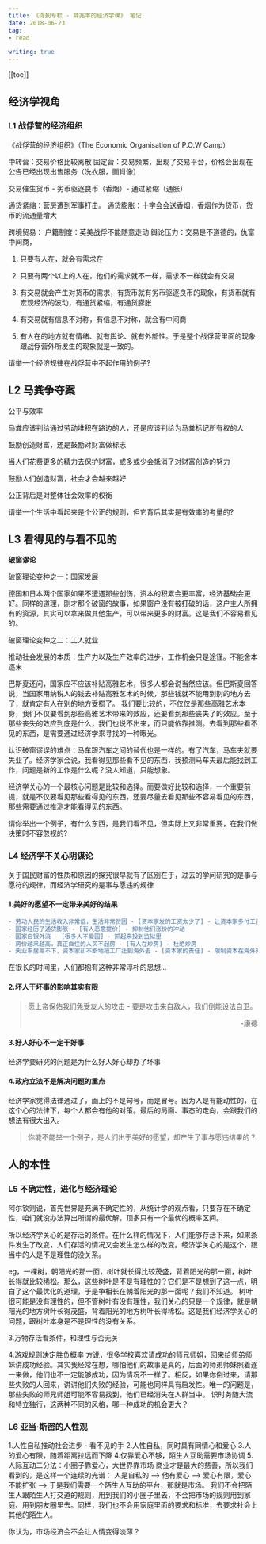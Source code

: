 ```yaml
---
title: 《得到专栏 - 薛兆丰的经济学课》 笔记
date: 2018-06-23
tag:
- read

writing: true
---
```


[[toc]]

## 经济学视角

### L1 战俘营的经济组织

《战俘营的经济组织》（The Economic Organisation of P.O.W Camp）


中转营：交易价格比较离散
固定营：交易频繁，出现了交易平台，价格会出现在公告已经出现出售服务（洗衣服，画肖像）

交易催生货币 - 劣币驱逐良币（香烟）- 通过紧缩（通胀）

通货紧缩：营房遭到军事打击。
通货膨胀：十字会会送香烟，香烟作为货币，货币的流通量增大

跨境贸易：
户籍制度：英美战俘不能随意走动
舆论压力：交易是不道德的，仇富中间商，

1. 只要有人在，就会有需求在
2. 只要有两个以上的人在，他们的需求就不一样，需求不一样就会有交易
3. 有交易就会产生对货币的需求，有货币就有劣币驱逐良币的现象，有货币就有宏观经济的波动，有通货紧缩，有通货膨胀
4. 有交易就有信息不对称，有信息不对称，就会有中间商

5. 有人在的地方就有情绪、就有舆论、就有外部性。于是整个战俘营里面的现象跟战俘营外所发生的现象就是一致的。

请举一个经济规律在战俘营中不起作用的例子?

## L2 马粪争夺案

公平与效率

马粪应该判给通过劳动堆积在路边的人，还是应该判给为马粪标记所有权的人

鼓励创造财富，还是鼓励对财富做标志

当人们花费更多的精力去保护财富，或多或少会抵消了对财富创造的努力


鼓励人们创造财富，社会才会越来越好

公正背后是对整体社会效率的权衡

请举一个生活中看起来是个公正的规则，但它背后其实是有效率的考量的?


## L3 看得见的与看不见的


**破窗谬论**

破窗理论变种之一：国家发展

德国和日本两个国家如果不遭遇那些创伤，资本的积累会更丰富，经济基础会更好。同样的道理，刚才那个破窗的故事，如果窗户没有被打破的话，这户主人所拥有的资源，其实可以拿来做其他生产，可以带来更多的财富。这是我们不容易看见的。

破窗理论变种之二：工人就业

推动社会发展的本质：生产力以及生产效率的进步，工作机会只是途径。不能舍本逐末

巴斯夏还问，国家应不应该补贴高雅艺术，很多人都会说当然应该。但巴斯夏回答说，当国家用纳税人的钱去补贴高雅艺术的时候，那些钱就不能用到别的地方去了，就肯定有人在别的地方受损了。
我们要比较的，不仅仅是那些高雅艺术本身，我们不仅要看到那些高雅艺术带来的效应，还要看到那些丧失了的效应。至于那些丧失的效应到底是什么，我们也说不出来，而只能依靠推测。去看到那些看不见的东西，是需要通过经济学来寻找的一种眼光。

认识破窗谬误的难点：马车跟汽车之间的替代也是一样的。有了汽车，马车夫就要失业了。经济学家会说，我看得见那些看不见的东西，我预测马车夫最后能找到工作，问题是新的工作是什么呢？没人知道，只能想象。


经济学关心的一个最核心问题是比较和选择。而要做好比较和选择，一个重要前提，就是不仅要看见那些看得见的东西，还要尽量去看见那些不容易看见的东西，那些需要通过推测才能看得见的东西。

请你举出一个例子，有什么东西，是我们看不见，但实际上又非常重要，在我们做决策时不容忽视的?

### L4 经济学不关心阴谋论

关于国民财富的性质和原因的探究很早就有了区别在于，过去的学问研究的是事与愿符的规律，而经济学研究的是事与愿违的规律

#### 1.美好的愿望不一定带来美好的结果

```diff
- 劳动人民的生活收入非常低，生活非常贫困 - [资本家发的工资太少了] - 让资本家多付工资
- 国家经历了通货膨胀 - [有人恶意提价] - 抑制他们涨价的冲动
- 国家白银外流 - [很多人不爱国] - 抓起来投到监狱里
- 房价越来越高，真正自住的人买不起房 - [有人在炒房] - 杜绝炒房
- 失业率居高不下，资本家却不断地把工厂迁到海外去 - [资本家的责任] - 限制资本在海外开工厂
```

在很长的时间里，人们都抱有这种非常淳朴的思想...

#### 2.坏人干坏事的影响其实有限

> 愿上帝保佑我们免受友人的攻击 - 要是攻击来自敌人，我们倒能设法自卫。<br><p style="text-align:right">-康德</p>

#### 3.好人好心不一定干好事

经济学要研究的问题是为什么好人好心却办了坏事


#### 4.政府立法不是解决问题的重点

经济学家觉得法律通过了，画上的不是句号，而是冒号。因为人是有能动性的，在这个心的法律下，每个人都会有他的对策。最后的局面、事态的走向，会跟我们的想法有很大出入。


> 你能不能举一个例子，是人们出于美好的愿望，却产生了事与愿违结果的？


## 人的本性

### L5 不确定性，进化与经济理论

阿尔钦则说，首先世界是充满不确定性的，从统计学的观点看，只要存在不确定性，咱们就没办法算出所谓的最优解，顶多只有一个最优的概率区间。

所以经济学关心的是存活的条件。在什么样的情况下，人们能够存活下来，如果条件发生了改变，人们存活的情况又会发生怎么样的改变。经济学关心的是这个，跟当中的人是不是理性的没关系。

eg，一棵树，朝阳光的那一面，树叶就长得比较茂盛，背着阳光的那一面，树叶长得就比较稀松。那么，这些树叶是不是有理性的？它们是不是想到了这一点，明白了这个最优化的道理，于是争相长在朝着阳光的那一面呢？我们不知道。
树叶很可能是没有理性的，但不管树叶有没有理性，我们关心的只是一个规律，就是朝阳光的地方树叶长得茂盛，背着阳光的地方树叶长得稀松。这是我们经济学关心的问题，跟树叶本身是不是理性的没有关系。

3.万物存活看条件，和理性与否无关

4.游戏规则决定胜负概率
方说，很多学校喜欢请成功的师兄师姐，回来给师弟师妹讲成功经验。其实我经常在想，哪怕他们的故事是真的，后面的师弟师妹照着逐一来做，他们也不一定能够成功，因为情况不一样了。相反，如果你倒过来，请那些失败的人回来，讲讲他们失败的经验，可能也同样具有启发性。唯一的问题是，那些失败的师兄师姐可能不容易找到，他们已经消失在人群当中。
识时务随大流和特立独行，这两种不同的风格，哪一种成功的机会更大？


### L6 亚当·斯密的人性观

1.人性自私推动社会进步 - 看不见的手
2.人性自私，同时具有同情心和爱心
3.人的爱心有限，随着距离拉远而下降
4.仅靠爱心不够，陌生人互助需要市场协调
5.人际互动二分法：小圈子靠爱心，大世界靠市场
商业才是最大的慈善，所以我们看到的，是这样一个连续的光谱：
人是自私的 —> 他有爱心 —> 爱心有限，爱心不能扩张 —> 于是我们需要一个陌生人互助的平台，那就是市场。
我们不会把陌生人跟陌生人打交道的规则，用到我们的小圈子里去，不会把市场的规则用到家庭、用到朋友圈里去。同样，我们也不会用家庭里面的要求和标准，去要求社会上其他的陌生人。


你认为，市场经济会不会让人情变得淡薄？
